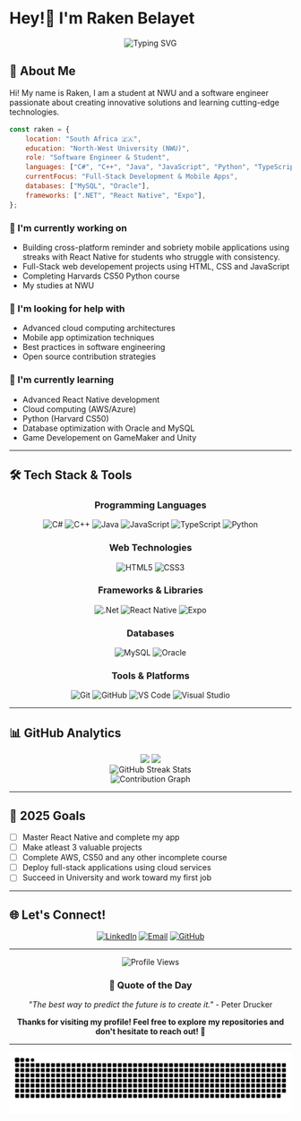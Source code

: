 # Hey!👋 I'm Raken Belayet

<div align="center">
  <img src="https://readme-typing-svg.herokuapp.com?font=Fira+Code&pause=1000&color=58A6FF&center=true&vCenter=true&width=435&lines=Software+Engineer+%F0%9F%92%BB;NWU+Student+%F0%9F%8E%93;Full+Stack+Developer+%E2%9C%A8;Always+Learning+%F0%9F%9A%80" alt="Typing SVG" />
</div>

## 💫 About Me

Hi! My name is Raken, I am a student at NWU and a software engineer passionate about creating innovative solutions and learning cutting-edge technologies.

```javascript
const raken = {
    location: "South Africa 🇿🇦",
    education: "North-West University (NWU)",
    role: "Software Engineer & Student",
    languages: ["C#", "C++", "Java", "JavaScript", "Python", "TypeScript"],
    currentFocus: "Full-Stack Development & Mobile Apps",
    databases: ["MySQL", "Oracle"],
    frameworks: [".NET", "React Native", "Expo"],
};
```

### 🔭 I'm currently working on
- Building cross-platform reminder and sobriety mobile applications using streaks with React Native for students who struggle with consistency.
- Full-Stack web developement projects using HTML, CSS and JavaScript 
- Completing Harvards CS50 Python course
- My studies at NWU

### 🤝 I'm looking for help with
- Advanced cloud computing architectures
- Mobile app optimization techniques
- Best practices in software engineering
- Open source contribution strategies

### 🌱 I'm currently learning
- Advanced React Native development
- Cloud computing (AWS/Azure)
- Python (Harvard CS50)
- Database optimization with Oracle and MySQL
- Game Developement on GameMaker and Unity

---

## 🛠️ Tech Stack & Tools

<div align="center">

### Programming Languages
![C#](https://img.shields.io/badge/c%23-%23239120.svg?style=for-the-badge&logo=csharp&logoColor=white)
![C++](https://img.shields.io/badge/c++-%2300599C.svg?style=for-the-badge&logo=c%2B%2B&logoColor=white)
![Java](https://img.shields.io/badge/java-%23ED8B00.svg?style=for-the-badge&logo=openjdk&logoColor=white)
![JavaScript](https://img.shields.io/badge/javascript-%23323330.svg?style=for-the-badge&logo=javascript&logoColor=%23F7DF1E)
![TypeScript](https://img.shields.io/badge/typescript-%23007ACC.svg?style=for-the-badge&logo=typescript&logoColor=white)
![Python](https://img.shields.io/badge/python-3670A0?style=for-the-badge&logo=python&logoColor=ffdd54)

### Web Technologies
![HTML5](https://img.shields.io/badge/html5-%23E34F26.svg?style=for-the-badge&logo=html5&logoColor=white)
![CSS3](https://img.shields.io/badge/css3-%231572B6.svg?style=for-the-badge&logo=css3&logoColor=white)

### Frameworks & Libraries
![.Net](https://img.shields.io/badge/.NET-5C2D91?style=for-the-badge&logo=.net&logoColor=white)
![React Native](https://img.shields.io/badge/react_native-%2320232a.svg?style=for-the-badge&logo=react&logoColor=%2361DAFB)
![Expo](https://img.shields.io/badge/expo-1C1E24?style=for-the-badge&logo=expo&logoColor=#D04A37)

### Databases
![MySQL](https://img.shields.io/badge/mysql-4479A1.svg?style=for-the-badge&logo=mysql&logoColor=white)
![Oracle](https://img.shields.io/badge/Oracle-F80000?style=for-the-badge&logo=oracle&logoColor=white)

### Tools & Platforms
![Git](https://img.shields.io/badge/git-%23F05033.svg?style=for-the-badge&logo=git&logoColor=white)
![GitHub](https://img.shields.io/badge/github-%23121011.svg?style=for-the-badge&logo=github&logoColor=white)
![VS Code](https://img.shields.io/badge/Visual%20Studio%20Code-0078d7.svg?style=for-the-badge&logo=visual-studio-code&logoColor=white)
![Visual Studio](https://img.shields.io/badge/Visual%20Studio-5C2D91.svg?style=for-the-badge&logo=visual-studio&logoColor=white)

</div>

---

## 📊 GitHub Analytics

<div align="center">
  <img height="180em" src="https://github-readme-stats.vercel.app/api?username=Raken-ab&show_icons=true&theme=tokyonight&include_all_commits=true&count_private=true&hide_border=true"/>
  <img height="180em" src="https://github-readme-stats-sigma-five.vercel.app/api/top-langs/?username=Raken-ab&layout=compact&langs_count=8&theme=tokyonight&hide_border=true"/>



</div>

<div align="center">
  <img src="https://nirzak-streak-stats.vercel.app/?user=Raken-ab&theme=tokyonight&hide_border=true" alt="GitHub Streak Stats" />
</div>

<div align="center">
  <img src="https://github-readme-activity-graph.vercel.app/graph?username=Raken-ab&theme=tokyo-night&hide_border=true" alt="Contribution Graph" />
</div>

---

## 🎯 2025 Goals
- [ ] Master React Native and complete my app
- [ ] Make atleast 3 valuable projects
- [ ] Complete AWS, CS50 and any other incomplete course
- [ ] Deploy full-stack applications using cloud services
- [ ] Succeed in University and work toward my first job

---

## 🌐 Let's Connect!

<div align="center">

[![LinkedIn](https://img.shields.io/badge/LinkedIn-%230077B5.svg?style=for-the-badge&logo=linkedin&logoColor=white)](https://linkedin.com/in/raken-belayet-948407306)
[![Email](https://img.shields.io/badge/Email-D14836?style=for-the-badge&logo=gmail&logoColor=white)](mailto:rakenhossain@gmail.com)
[![GitHub](https://img.shields.io/badge/GitHub-%23121011.svg?style=for-the-badge&logo=github&logoColor=white)](https://github.com/Raken-ab)

</div>

---

<div align="center">
  <img src="https://komarev.com/ghpvc/?username=Raken-ab&color=58A6FF&style=for-the-badge" alt="Profile Views" />
</div>

<div align="center">
  
### 💭 Quote of the Day
  
*"The best way to predict the future is to create it."* - Peter Drucker

**Thanks for visiting my profile! Feel free to explore my repositories and don't hesitate to reach out! 🚀**

</div>

---

<div align="center">
  <img src="https://raw.githubusercontent.com/platane/snk/output/github-contribution-grid-snake-dark.svg" alt="Snake animation" />
</div>
